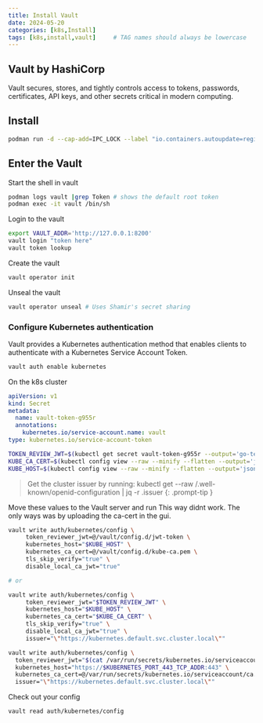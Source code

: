 ```yaml
---
title: Install Vault
date: 2024-05-20
categories: [k8s,Install]
tags: [k8s,install,vault]     # TAG names should always be lowercase
---
```


## Vault by HashiCorp

Vault secures, stores, and tightly controls access to tokens, passwords, certificates, API keys, and other secrets critical in modern computing.

## Install

```bash
podman run -d --cap-add=IPC_LOCK --label "io.containers.autoupdate=registry" --name vault --net=mac-vlan --hostname=vault.domain.com --ip 192.168.0.37 -v vault:/vault/config.d -p 8200:8200 docker.io/hashicorp/vault:latest
```

## Enter the Vault

Start the shell in vault

```bash
podman logs vault |grep Token # shows the default root token
podman exec -it vault /bin/sh

```

Login to the vault

```bash
export VAULT_ADDR='http://127.0.0.1:8200'
vault login "token here"
vault token lookup
```

Create the vault

```bash
vault operator init
```

Unseal the vault

```bash
vault operator unseal # Uses Shamir's secret sharing
```

### Configure Kubernetes authentication

Vault provides a Kubernetes authentication method that enables clients to authenticate with a Kubernetes Service Account Token.

```bash
vault auth enable kubernetes
```

On the k8s cluster

```yaml
apiVersion: v1
kind: Secret
metadata:
  name: vault-token-g955r
  annotations:
    kubernetes.io/service-account.name: vault
type: kubernetes.io/service-account-token
```

```bash
TOKEN_REVIEW_JWT=$(kubectl get secret vault-token-g955r --output='go-template={{ .data.token }}' | base64 --decode)
KUBE_CA_CERT=$(kubectl config view --raw --minify --flatten --output='jsonpath={.clusters[].cluster.certificate-authority-data}' | base64 --decode)
KUBE_HOST=$(kubectl config view --raw --minify --flatten --output='jsonpath={.clusters[].cluster.server}') # or export KUBE_HOST="https://kube:6443"
```

> Get the cluster issuer by running: kubectl get --raw /.well-known/openid-configuration | jq -r .issuer
{: .prompt-tip }

Move these values to the Vault server and run
This way didnt work. The only ways was by uploading the ca-cert in the gui.

```bash
vault write auth/kubernetes/config \
     token_reviewer_jwt=@/vault/config.d/jwt-token \
     kubernetes_host="$KUBE_HOST" \
     kubernetes_ca_cert=@/vault/config.d/kube-ca.pem \
     tls_skip_verify="true" \
     disable_local_ca_jwt="true"

# or

vault write auth/kubernetes/config \
     token_reviewer_jwt="$TOKEN_REVIEW_JWT" \
     kubernetes_host="$KUBE_HOST" \
     kubernetes_ca_cert="$KUBE_CA_CERT" \
     tls_skip_verify="true" \
     disable_local_ca_jwt="true" \
     issuer="\"https://kubernetes.default.svc.cluster.local\""
```

```bash
vault write auth/kubernetes/config \
  token_reviewer_jwt="$(cat /var/run/secrets/kubernetes.io/serviceaccount/token)" \
  kubernetes_host="https://$KUBERNETES_PORT_443_TCP_ADDR:443" \
  kubernetes_ca_cert=@/var/run/secrets/kubernetes.io/serviceaccount/ca.crt \
  issuer="\"https://kubernetes.default.svc.cluster.local\""
```



Check out your config

```bash
vault read auth/kubernetes/config
```